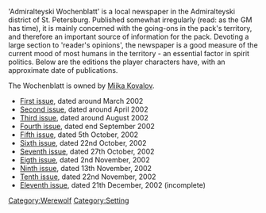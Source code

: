 'Admiralteyski Wochenblatt' is a local newspaper in the Admiralteyski
district of St. Petersburg. Published somewhat irregularly (read: as the
GM has time), it is mainly concerned with the going-ons in the pack's
territory, and therefore an important source of information for the
pack. Devoting a large section to 'reader's opinions', the newspaper is
a good measure of the current mood of most humans in the territory - an
essential factor in spirit politics. Below are the editions the player
characters have, with an approximate date of publications.

The Wochenblatt is owned by [Miika Kovalov](Miika_Kovalov "wikilink").

  - [First issue](Media:Zeitung1.pdf "wikilink"), dated around March
    2002
  - [Second issue](Media:Zeitung2.pdf "wikilink"), dated around April
    2002
  - [Third issue](Media:Zeitung3.pdf "wikilink"), dated around August
    2002
  - [Fourth issue](Media:Zeitung4.pdf "wikilink"), dated end September
    2002
  - [Fifth issue](Media:Zeitung5.pdf "wikilink"), dated 5th October,
    2002
  - [Sixth issue](Media:Zeitung6.pdf "wikilink"), dated 22nd October,
    2002
  - [Seventh issue](Media:Zeitung7.pdf "wikilink"), dated 27th October,
    2002
  - [Eigth issue](Media:Zeitung8.pdf "wikilink"), dated 2nd November,
    2002
  - [Ninth issue](Media:Zeitung9.pdf "wikilink"), dated 13th November,
    2002
  - [Tenth issue](Media:Zeitung10.pdf "wikilink"), dated 22nd November,
    2002
  - [Eleventh issue](Media:Zeitung11.pdf "wikilink"), dated 21th
    December, 2002 (incomplete)

[Category:Werewolf](Category:Werewolf "wikilink")
[Category:Setting](Category:Setting "wikilink")